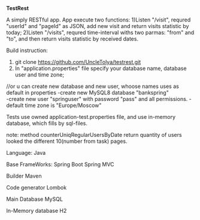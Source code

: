 <div><b>TestRest</b></div>

A simply RESTful app.
App execute two functions:
  1)Listen "/visit", requred "userId" and "pageId" as JSON, add new visit and return visits statistic by today;
  2)Listen "/visits", requred time-interval withs two parmas: "from" and "to", and then return visits statistic by received dates.

Build instruction:
1) git clone https://github.com/UncleTolya/testrest.git
2) In "application.properties" file specify your database name, database user and time zone;

//or u can create new database and new user, whoose names uses as default in properties 
-create new MySQL8 database "bankspring"                                 
-create new user "springuser" with password "pass" and all permissions.
-default time zone is "Europe/Moscow"

Tests use owned application-test.properties file, and use in-memory database, which fills by sql-files.

note: method counterUniqRegularUsersByDate return quantity of users looked the different 10(number from task) pages.

Language:
Java

Base FrameWorks:
Spring Boot
Spring MVC

Builder
Maven

Code generator
Lombok

Main Database
MySQL

In-Memory database 
H2
